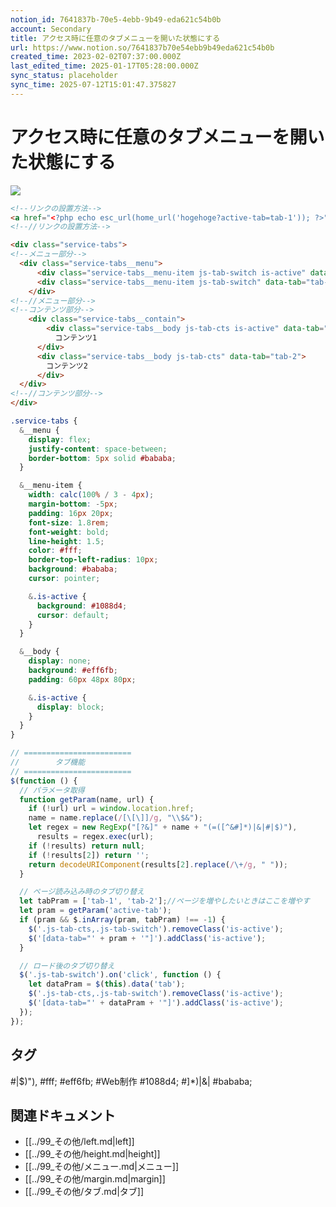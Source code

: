 ```yaml
---
notion_id: 7641837b-70e5-4ebb-9b49-eda621c54b0b
account: Secondary
title: アクセス時に任意のタブメニューを開いた状態にする
url: https://www.notion.so/7641837b70e54ebb9b49eda621c54b0b
created_time: 2023-02-02T07:37:00.000Z
last_edited_time: 2025-01-17T05:28:00.000Z
sync_status: placeholder
sync_time: 2025-07-12T15:01:47.375827
---
```

# アクセス時に任意のタブメニューを開いた状態にする

![](https://prod-files-secure.s3.us-west-2.amazonaws.com/d58fe38c-a9d4-4466-aed9-85604b7b2c6d/2b777094-bbc7-4047-a302-dd99be217c7e/Untitled.png?X-Amz-Algorithm=AWS4-HMAC-SHA256&X-Amz-Content-Sha256=UNSIGNED-PAYLOAD&X-Amz-Credential=ASIAZI2LB466WSGKSAQJ%2F20250719%2Fus-west-2%2Fs3%2Faws4_request&X-Amz-Date=20250719T062546Z&X-Amz-Expires=3600&X-Amz-Security-Token=IQoJb3JpZ2luX2VjEIX%2F%2F%2F%2F%2F%2F%2F%2F%2F%2FwEaCXVzLXdlc3QtMiJHMEUCIQC7PKTsoAMb2QHPI3sGSl20v4t%2BHEKg9AwyXiW8zK4BOAIgSsvxmmoE8Kzv1Th%2FbJjKRa7Y0HAxqFSAICd7NgTglw0qiAQInv%2F%2F%2F%2F%2F%2F%2F%2F%2F%2FARAAGgw2Mzc0MjMxODM4MDUiDEVxcTzD9pGxMCzfdyrcAzTT%2FkxY3RWcWdXaatJDELSnsn3IUbI%2B9h1NR%2Bbd4TU3CZOgSZywYUk2t%2BbMRqPyPhS62BLBCpWuug2wqRioSIqxyhXdH%2BSxMFeW89CjNWqRBnBdO3BMei3qi89sRQVgGwxOfPyL%2B%2BU86ayXcdThVZhsjOFEg%2FK9dcj9y1sNYR0DRnHPpCq30TB0PdBpKAQvi0GwehzulSK3ZKGBRmVHrNAYl8XETMivR%2BLS5N%2F97X9I%2F2x0yYK4SuykuSA1DmRm8aM0KBIRjv6RHO8RdnXtM78lIeaSqL7HJWa%2BH6kMuCmi6ocJzu0eF%2BbyoTTTIkxezbVS3Deo3JTK20hx7HdLx8hLZDdwL4wdea4z4mcNe%2F6kpcg0OGIlUASnNA5jScY1x04xfGNPYEpTKJgmfZKJBb%2BrkZN1dBwk7hdtC6X58IVLnOh4gBbbmt1RIW5AJZfKObFC%2BbaqZzVTodFk7%2BBavHpkHYaCrNCTupe16I%2FzfwerEutoanIWQnDzOLEbhUS0NHQvPbj8VgaAsquo4AVQF5TEn2C%2B8Dn45f9zciJWFp6rgCTR0noRysJeUm2IC1Gusid9FSs61DNIE%2BkeWDLe7uwmmfmMfxN%2FgWwdVX8an97maJw5eDWtcv8sdDr3MMzF7MMGOqUB2%2BtAFSHP0w1SMVRGmtn8Sjq7hFalkzPhh6UvcQepB0rTZKMIRnja68sUnCUb1ltSJKbBPK6wL4cMLhHWcAqVTx6lUN6aCLVwMdxStGIRMSB9k4qI5%2F7QEOFTCYjQu4NO%2FFjYfCUDuO78%2Fp3E2IA7flCVY1LJj%2F8pnT7AyQbUFMnsjlsFpVobDtFXAuHAssUQFAJwar8DfaPJAJTn08hShLsiLnNY&X-Amz-Signature=7bef2364ca0e60f2cf2795edfa8e64eb481fcde4b9fc9d6ec1662bd7c7cce597&X-Amz-SignedHeaders=host&x-amz-checksum-mode=ENABLED&x-id=GetObject)
```html
<!--リンクの設置方法-->
<a href="<?php echo esc_url(home_url('hogehoge?active-tab=tab-1')); ?>">
<!--//リンクの設置方法-->

<div class="service-tabs">
<!--メニュー部分-->
  <div class="service-tabs__menu">
	  <div class="service-tabs__menu-item js-tab-switch is-active" data-tab="tab-1">tab1</div>
	  <div class="service-tabs__menu-item js-tab-switch" data-tab="tab-2">tab2</div>
	</div>
<!--//メニュー部分-->
<!--コンテンツ部分-->
	<div class="service-tabs__contain">
		<div class="service-tabs__body js-tab-cts is-active" data-tab="tab-1">
		  コンテンツ1
	  </div>
	  <div class="service-tabs__body js-tab-cts" data-tab="tab-2">
	    コンテンツ2
	  </div>
  </div>
<!--//コンテンツ部分-->
</div>
```
```scss
.service-tabs {
  &__menu {
    display: flex;
    justify-content: space-between;
    border-bottom: 5px solid #bababa;
  }

  &__menu-item {
    width: calc(100% / 3 - 4px);
    margin-bottom: -5px;
    padding: 16px 20px;
    font-size: 1.8rem;
    font-weight: bold;
    line-height: 1.5;
    color: #fff;
    border-top-left-radius: 10px;
    background: #bababa;
    cursor: pointer;

    &.is-active {
      background: #1088d4;
      cursor: default;
    }
  }

  &__body {
    display: none;
    background: #eff6fb;
    padding: 60px 48px 80px;

    &.is-active {
      display: block;
    }
  }
}
```
```javascript
// ========================
//        タブ機能
// ========================
$(function () {
  // パラメータ取得
  function getParam(name, url) {
    if (!url) url = window.location.href;
    name = name.replace(/[\[\]]/g, "\\$&");
    let regex = new RegExp("[?&]" + name + "(=([^&#]*)|&|#|$)"),
      results = regex.exec(url);
    if (!results) return null;
    if (!results[2]) return '';
    return decodeURIComponent(results[2].replace(/\+/g, " "));
  }

  // ページ読み込み時のタブ切り替え
  let tabPram = ['tab-1', 'tab-2'];//ページを増やしたいときはここを増やす
  let pram = getParam('active-tab');
  if (pram && $.inArray(pram, tabPram) !== -1) {
    $('.js-tab-cts,.js-tab-switch').removeClass('is-active');
    $('[data-tab="' + pram + '"]').addClass('is-active');
  }

  // ロード後のタブ切り替え
  $('.js-tab-switch').on('click', function () {
    let dataPram = $(this).data('tab');
    $('.js-tab-cts,.js-tab-switch').removeClass('is-active');
    $('[data-tab="' + dataPram + '"]').addClass('is-active');
  });
});
```

## タグ

#|$)"), #fff; #eff6fb; #Web制作 #1088d4; #]*)|&| #bababa; 

## 関連ドキュメント

- [[../99_その他/left.md|left]]
- [[../99_その他/height.md|height]]
- [[../99_その他/メニュー.md|メニュー]]
- [[../99_その他/margin.md|margin]]
- [[../99_その他/タブ.md|タブ]]
